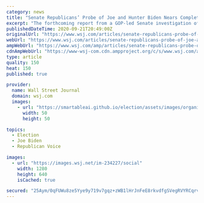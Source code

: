 ```yaml
---
category: news
title: "Senate Republicans’ Probe of Joe and Hunter Biden Nears Completion"
excerpt: "The forthcoming report from a GOP-led Senate investigation of the work Joe Biden and his son did in Ukraine is set to renew a partisan battle over an issue that was central to President Trump’s impeachment."
publishedDateTime: 2020-09-21T20:49:00Z
originalUrl: "https://www.wsj.com/articles/senate-republicans-probe-of-joe-and-hunter-biden-nears-completion-11600720533?mod=newsviewer_click"
webUrl: "https://www.wsj.com/articles/senate-republicans-probe-of-joe-and-hunter-biden-nears-completion-11600720533?mod=newsviewer_click"
ampWebUrl: "https://www.wsj.com/amp/articles/senate-republicans-probe-of-joe-and-hunter-biden-nears-completion-11600720533"
cdnAmpWebUrl: "https://www-wsj-com.cdn.ampproject.org/c/s/www.wsj.com/amp/articles/senate-republicans-probe-of-joe-and-hunter-biden-nears-completion-11600720533"
type: article
quality: 150
heat: 150
published: true

provider:
  name: Wall Street Journal
  domain: wsj.com
  images:
    - url: "https://smartableai.github.io/election/assets/images/organizations/wsj.com-50x50.jpg"
      width: 50
      height: 50

topics:
  - Election
  - Joe Biden
  - Republican Voice

images:
  - url: "https://images.wsj.net/im-234227/social"
    width: 1280
    height: 640
    isCached: true

secured: "25Aym/0qFUWu8ze5Yye9y719v7gqz+zWB1lHrJnFeE8rkvdfgSVegRVYRCqrvwOp8XJM4aXS99kPurDa9l6hpxlt/uASG6kiBeivX0ZRbiyFYGq9eCQNmR6gNar3M6Dl8CFFqNT+Y/DapBPpDgPyglS6p05yf6h8JVVl0Ka59NUyhLovB8Qu3ulgQH/5xjx2m1TaS46KK51YX1E6BEOubyyUhoTaszdW4luOV02CsCu8yrOM1YqdCsZ0duCLtKv76X7LupH8cj7D42MH6LlRfAvVUV5S+ij6Ie9eyL84ktcWbbYxSGPcSCrH3Vfkc2e5WOjXJYjg7zof23yQOgLjg+WKCT+1RpXn3MXo1xBTM4U=;I1MOJFsqpkTJX/CAgDFgiw=="
---
```


